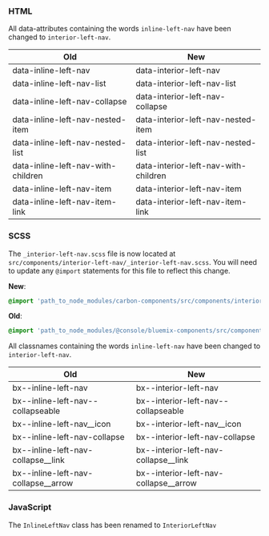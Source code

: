 ### HTML

All data-attributes containing the words `inline-left-nav` have been changed to `interior-left-nav`.

| Old                           | New                        |
|------------------------------------|------------------------------------|
| data-inline-left-nav | data-interior-left-nav |
| data-inline-left-nav-list | data-interior-left-nav-list |
| data-inline-left-nav-collapse | data-interior-left-nav-collapse |
| data-inline-left-nav-nested-item |  data-interior-left-nav-nested-item |
| data-inline-left-nav-nested-list | data-interior-left-nav-nested-list |
| data-inline-left-nav-with-children |  data-interior-left-nav-with-children |
| data-inline-left-nav-item | data-interior-left-nav-item |
| data-inline-left-nav-item-link | data-interior-left-nav-item-link |

### SCSS

The `_interior-left-nav.scss` file is now located at `src/components/interior-left-nav/_interior-left-nav.scss`. You will need to update any `@import` statements for this file to reflect this change.

**New**: 
```scss
@import 'path_to_node_modules/carbon-components/src/components/interior-left-nav/interior-left-nav';
```

**Old**: 
```scss
@import 'path_to_node_modules/@console/bluemix-components/src/components/interior-left-nav/interior-left-nav';
```

All classnames containing the words `inline-left-nav` have been changed to `interior-left-nav`.

| Old                           | New                        |
|------------------------------------|------------------------------------|
| bx--inline-left-nav | bx--interior-left-nav |
| bx--inline-left-nav--collapseable | bx--interior-left-nav--collapseable |
| bx--inline-left-nav__icon | bx--interior-left-nav__icon |
| bx--inline-left-nav-collapse |  bx--interior-left-nav-collapse |
| bx--inline-left-nav-collapse__link | bx--interior-left-nav-collapse__link |
| bx--inline-left-nav-collapse__arrow |  bx--interior-left-nav-collapse__arrow |

### JavaScript

The `InlineLeftNav` class has been renamed to `InteriorLeftNav`
